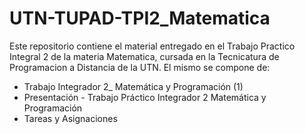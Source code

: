 # UTN-TUPAD-TPI2_Matematica

Este repositorio contiene el material entregado en el Trabajo Practico Integral 2 de la materia Matematica, cursada en la Tecnicatura de Programacion a Distancia de la UTN. El mismo se compone de:
- Trabajo Integrador 2_ Matemática y Programación (1)
- Presentación - Trabajo Práctico Integrador 2 Matemática y Programación
- Tareas y Asignaciones
